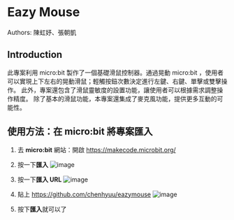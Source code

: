 # Eazy Mouse
Authors: 陳虹妤、張朝凱

## Introduction
此專案利用 micro:bit
製作了一個基礎滑鼠控制器。通過晃動 micro:bit ，使用者可以實現上下左右的晃動滑鼠；輕觸按鈕次數決定進行左鍵、右鍵、單擊或雙擊操作。
此外，專案還包含了滑鼠靈敏度的設置功能，讓使用者可以根據需求調整操作精度。
除了基本的滑鼠功能，本專案還集成了麥克風功能，提供更多互動的可能性。

## 使用方法：在 micro:bit 將專案匯入
1. 去 **micro:bit** 網站：開啟 https://makecode.microbit.org/

2. 按一下**匯入**
![image](https://hackmd.io/_uploads/BJp1enO3C.png)

3. 按一下**匯入 URL**
![image](https://hackmd.io/_uploads/SyhVx3_h0.png)

4. 貼上 https://github.com/chenhyuu/eazymouse 
![image](https://hackmd.io/_uploads/Hkbde3unA.png)

5. 按下**匯入**就可以了

